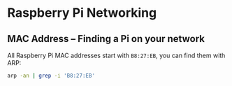 # Raspberry Pi Networking

## MAC Address – Finding a Pi on your network

All Raspberry Pi MAC addresses start with `B8:27:EB`, you can find them with ARP:

```bash
arp -an | grep -i 'B8:27:EB'
```
